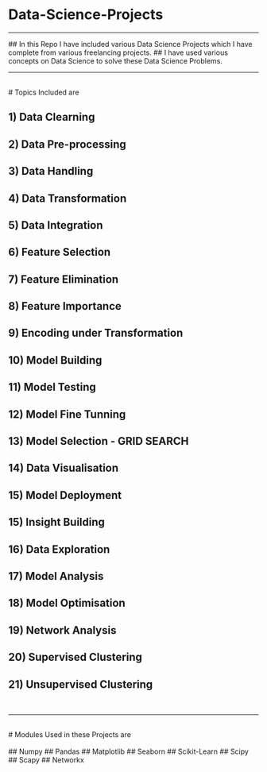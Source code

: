 # Data-Science-Projects
<hr>
## In this Repo I have included various Data Science Projects which I have complete from various freelancing projects.
## I have used various concepts on Data Science to solve these Data Science Problems.
<hr>
<br>
# Topics Included are

## 1) Data Clearning

## 2) Data Pre-processing

## 3) Data Handling

## 4) Data Transformation

## 5) Data Integration

## 6) Feature Selection

## 7) Feature Elimination

## 8) Feature Importance

## 9) Encoding under Transformation

## 10) Model Building

## 11) Model Testing

## 12) Model Fine Tunning

## 13) Model Selection - GRID SEARCH

## 14) Data Visualisation

## 15) Model Deployment

## 15) Insight Building

## 16) Data Exploration

## 17) Model Analysis

## 18) Model Optimisation

## 19) Network Analysis

## 20) Supervised Clustering

## 21) Unsupervised Clustering

<br>
<hr>
<br>
# Modules Used in these Projects are
<br>
<br>
## Numpy
## Pandas
## Matplotlib
## Seaborn
## Scikit-Learn
## Scipy
## Scapy
## Networkx
